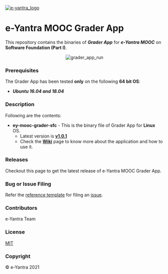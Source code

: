 [![e-yantra_logo](http://mooc.e-yantra.org/img/eYantra_logo.svg)](http://www.e-yantra.org/)

# e-Yantra MOOC Grader App

This repository contains the binaries of ***Grader App*** for ***e-Yantra MOOC*** on **Software Foundation (Part I)**.



<center><img src="https://raw.githubusercontent.com/kalindkaria/typora-md-assets/master/sfc_part1_mooc/assets/ey_mooc_grader_app/grader_app_run.png" alt="grader_app_run"/></center>



### Prerequisites

The Grader App has been tested **only** on the following **64 bit OS**:

- ***Ubuntu 16.04 and 18.04***



### Description

Following are the contents:

- **ey-mooc-grader-sfc** - This is the binary file of Grader App for **Linux** OS.
  - Latest version is **[v1.0.1](https://github.com/eyantra/ey-mooc-grader-releases/releases/tag/v1.0.1-sfc)**
  - Check the **[Wiki](https://github.com/eyantra/ey-mooc-grader-releases/wiki)** page to know more about the application and how to use it.



### Releases

Checkout this page to get the latest release of e-Yantra MOOC Grader App.



### Bug or Issue Filing

Refer the [reference template](https://github.com/eyantra/ey-mooc-grader-releases/blob/sfc/.github/ISSUE_TEMPLATE/bug_report.md) for filing an [issue](https://github.com/eyantra/ey-mooc-grader-releases/issues).



### Contributors

e-Yantra Team



### License

[MIT](LICENSE)



### Copyright

&copy; e-Yantra 2021

